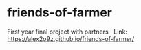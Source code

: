 # friends-of-farmer
First year final project with partners
| Link: https://alex2o9z.github.io/friends-of-farmer/
